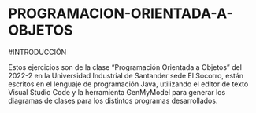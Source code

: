 # PROGRAMACION-ORIENTADA-A-OBJETOS

#INTRODUCCIÓN

Estos ejercicios son de la clase “Programación Orientada a Objetos” del 2022-2 en la Universidad Industrial de Santander sede El Socorro, 
están escritos en el lenguaje de programación Java, utilizando el editor de texto Visual Studio Code y la herramienta GenMyModel para generar 
los diagramas de clases para los distintos programas desarrollados.
